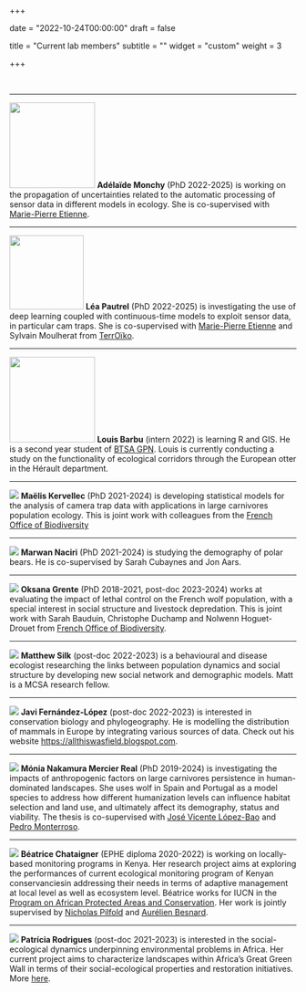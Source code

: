 +++

date = "2022-10-24T00:00:00"
draft = false

title = "Current lab members"
subtitle = ""
widget = "custom"
weight = 3

+++

<br>

<hr> 

<img src="/img/adelaide.jpeg" width="150"> **Adélaïde Monchy** (PhD 2022-2025) is working on the propagation of uncertainties related to the automatic processing of sensor data in different models in ecology. She is co-supervised with [Marie-Pierre Etienne](https://marieetienne.github.io/).

<hr> 

<img src="/img/lea.jpg" width="130"> **Léa Pautrel** (PhD 2022-2025) is investigating the use of deep learning coupled with continuous-time models to exploit sensor data, in particular cam traps. She is co-supervised with [Marie-Pierre Etienne](https://marieetienne.github.io/) and Sylvain Moulherat from [TerrOïko](https://www.terroiko.fr/fr).

<hr> 

<img src="/img/louis.jpg" width="150"> **Louis Barbu** (intern 2022) is learning R and GIS. He is a second year student of [BTSA GPN](https://www.onisep.fr/Ressources/Univers-Formation/Formations/Post-bac/btsa-gestion-et-protection-de-la-nature). Louis is currently conducting a study on the functionality of ecological corridors through the European otter in the Hérault department.

<hr> 

![](/img/maelis.jpeg)
**Maëlis Kervellec** (PhD 2021-2024) is developing statistical models for the analysis of camera trap data with applications in large carnivores population ecology. This is joint work with colleagues from the [French Office of Biodiversity](https://ofb.gouv.fr/)

<hr> 

![](/img/marwan.jpg)
**Marwan Naciri** (PhD 2021-2024) is studying the demography of polar bears. He is co-supervised by Sarah Cubaynes and Jon Aars. 

<hr> 

![](/img/oksana.png)
**Oksana Grente** (PhD 2018-2021, post-doc 2023-2024) works at evaluating the impact of lethal control on the French wolf population, with a special interest in social structure and livestock depredation. This is joint work with Sarah Bauduin, Christophe Duchamp and Nolwenn Hoguet-Drouet from [French Office of Biodiversity](https://ofb.gouv.fr/).

<hr> 

![](/img/matt.jpg)
**Matthew Silk** (post-doc 2022-2023) is a behavioural and disease ecologist researching the links between population dynamics and social structure by developing new social network and demographic models. Matt is a MCSA research fellow. 

<hr> 


![](/img/javi.png)
**Javi Fernández-López** (post-doc 2022-2023) is interested in conservation biology and phylogeography. He is modelling the distribution of mammals in Europe by integrating various sources of data. Check out his website <https://allthiswasfield.blogspot.com>.

<hr> 

![](/img/monia.jpg)
**Mónia Nakamura Mercier Real** (PhD 2019-2024) is investigating the impacts of anthropogenic factors on large carnivores persistence in human-dominated landscapes. She uses wolf in Spain and Portugal as a model species to address how different humanization levels can influence habitat selection and land use, and ultimately affect its demography, status and viability. The thesis is co-supervised with [José Vicente López-Bao](https://scholar.google.es/citations?user=mWcf6MsAAAAJ&hl=es) and [Pedro Monterroso](https://scholar.google.com/citations?user=2ulB-8QAAAAJ&hl=en).

<hr> 

![](/img/bea.jpg)
**Béatrice Chataigner** (EPHE diploma 2020-2022) is working on locally-based monitoring programs in Kenya. Her research project aims at exploring the performances of current ecological monitoring program of Kenyan conservanciesin addressing their needs in terms of adaptive management at local level as well as ecosystem level. Béatrice works for IUCN in the [Program on African Protected Areas and Conservation](https://papaco.org/). Her work is jointly supervised by [Nicholas Pilfold](https://institute.sandiegozoo.org/staff/nicholas-pilfold-phd) and [Aurélien Besnard](https://www.cefe.cnrs.fr/fr/actus/44-french/recherche/bc/bev/291-aurelien-besnard).

<hr> 

![](/img/patricia.jpg) **Patrícia Rodrigues** (post-doc 2021-2023) is interested in the social-ecological dynamics underpinning environmental problems in Africa. Her current project aims to characterize landscapes within Africa’s Great Green Wall in terms of their social-ecological properties and restoration initiatives. More [here]( https://rodriguespatri.wixsite.com/home). 
